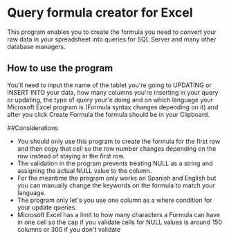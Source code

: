 # Query formula creator for Excel

This program enables you to create the formula you need to convert your raw data in your spreadsheet into queries for SQL Server and many other database managers.

## How to use the program

You'll need to input the name of the tablet you're going to UPDATING or INSERT INTO your data, how many columns you're inserting in your query or updating, the type of query your'e doing and on which language your Microsoft Excel program is (Formula syntax changes depending on it) and after you click Create Formula the formula should be in your Clipboard.

##Considerations
- You should only use this program to create the formula for the first row and then copy that cell so the row number changes depending on the row instead of staying in the first row.
- The validation in the program prevents treating NULL as a string and assigning the actual NULL value to the column.
- For the meantime the program only works on Spanish and English but you can manually change the keywords on the formula to match your language.
- The program only let's you use one column as a where condition for your update queries.
- Microsoft Excel has a limit to how many characters a Formula can have in one cell so the cap if you validate cells for NULL values is around 150 columns or 300 if you don't validate
